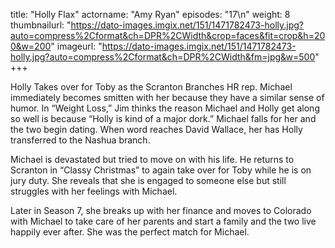 title: "Holly Flax"
actorname: "Amy Ryan"
episodes: "17\n"
weight: 8
thumbnailurl: "https://dato-images.imgix.net/151/1471782473-holly.jpg?auto=compress%2Cformat&ch=DPR%2CWidth&crop=faces&fit=crop&h=200&w=200"
imageurl: "https://dato-images.imgix.net/151/1471782473-holly.jpg?auto=compress%2Cformat&ch=DPR%2CWidth&fm=jpg&w=500"
+++

Holly Takes over for Toby as the Scranton Branches HR rep. Michael immediately becomes smitten with her because they have a similar sense of humor. In “Weight Loss,” Jim thinks the reason Michael and Holly get along so well is because “Holly is kind of a major dork.” Michael falls for her and the two begin dating. When word reaches David Wallace, her has Holly transferred to the Nashua branch.

Michael is devastated but tried to move on with his life. He returns to Scranton in “Classy Christmas” to again take over for Toby while he is on jury duty. She reveals that she is engaged to someone else but still struggles with her feelings with Michael.

Later in Season 7, she breaks up with her finance and moves to Colorado with Michael to take care of her parents and start a family and the two live happily ever after. She was the perfect match for Michael.
